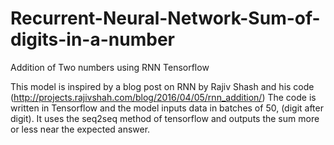 # Recurrent-Neural-Network-Sum-of-digits-in-a-number
Addition of Two numbers using RNN Tensorflow

This model is inspired by a blog post on RNN by Rajiv Shash and his code (http://projects.rajivshah.com/blog/2016/04/05/rnn_addition/)
The code is written in Tensorflow and the model inputs data in batches of 50, (digit after digit). 
It uses the seq2seq method of tensorflow and outputs the sum more or less near the expected answer.
